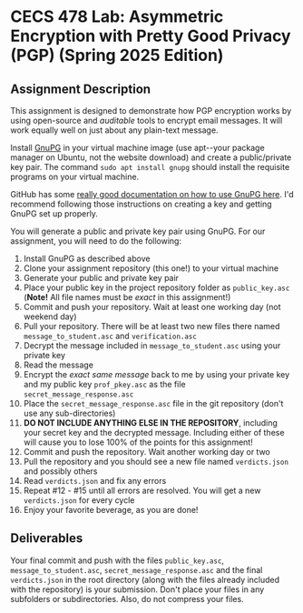# CECS 478 Lab: Asymmetric Encryption with Pretty Good Privacy (PGP) (Spring 2025 Edition)

## Assignment Description
This assignment is designed to demonstrate how PGP encryption works by using open-source and *auditable* tools to encrypt email messages. It will work equally well on just about any plain-text message.

Install [GnuPG](https://gnupg.org/) in your virtual machine image (use apt--your package manager on Ubuntu, not the website download) and create a public/private key pair. The command `sudo apt install gnupg` should install the requisite programs on your virtual machine. 

GitHub has some [really good documentation on how to use GnuPG here](https://docs.github.com/en/authentication/managing-commit-signature-verification/generating-a-new-gpg-key). I'd recommend following those instructions on creating a key and getting GnuPG set up properly.

You will generate a public and private key pair using GnuPG. For our assignment, you will need to do the following:

1. Install GnuPG as described above
2. Clone your assignment repository (this one!) to your virtual machine
3. Generate your public and private key pair
4. Place your public key in the project repository folder as `public_key.asc` (**Note!** All file names must be *exact* in this assignment!)
5. Commit and push your repository. Wait at least one working day (not weekend day)
6. Pull your repository. There will be at least two new files there named `message_to_student.asc` and `verification.asc` 
7. Decrypt the message included in `message_to_student.asc` using your private key
8. Read the message
9. Encrypt the *exact same message* back to me by using your private key and my public key `prof_pkey.asc` as the file `secret_message_response.asc`
10. Place the `secret_message_response.asc` file in the git repository (don't use any sub-directories)
11. **DO NOT INCLUDE ANYTHING ELSE IN THE REPOSITORY**, including your secret key and the decrypted message. Including either of these will cause you to lose 100% of the points for this assignment!
12. Commit and push the repository. Wait another working day or two
13. Pull the repository and you should see a new file named `verdicts.json` and possibly others
14. Read `verdicts.json` and fix any errors
15. Repeat #12 - #15 until all errors are resolved. You will get a new `verdicts.json` for every cycle
16. Enjoy your favorite beverage, as you are done!

## Deliverables
Your final commit and push with the files `public_key.asc`, `message_to_student.asc`, `secret_message_response.asc` and the final `verdicts.json` in the root directory (along with the files already included with the repository) is your submission. Don't place your files in any subfolders or subdirectories. Also, do not compress your files.
